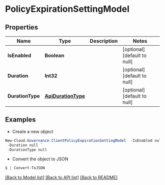 # PolicyExpirationSettingModel
## Properties

Name | Type | Description | Notes
------------ | ------------- | ------------- | -------------
**IsEnabled** | **Boolean** |  | [optional] [default to null]
**Duration** | **Int32** |  | [optional] [default to null]
**DurationType** | [**ApiDurationType**](ApiDurationType.md) |  | [optional] [default to null]

## Examples

- Create a new object
```powershell
New-Cloud.Governance.ClientPolicyExpirationSettingModel  -IsEnabled null `
 -Duration null `
 -DurationType null
```

- Convert the object to JSON
```powershell
$ | Convert-ToJSON
```


[[Back to Model list]](../README.md#documentation-for-models) [[Back to API list]](../README.md#documentation-for-api-endpoints) [[Back to README]](../README.md)

